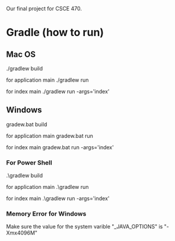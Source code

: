 Our final project for CSCE 470.


# Gradle (how to run)
## Mac OS
./gradlew build

for application main
./gradlew run

for index main
./gradlew run -args='index'

## Windows 
gradew.bat build

for application main
gradew.bat run

for index main
gradew.bat  run -args='index'

### For Power Shell
.\gradlew build

for application main
.\gradlew run

for index main
.\gradlew run -args='index'

### Memory Error for Windows
Make sure the value for the system varible "_JAVA_OPTIONS" is "-Xmx4096M"






